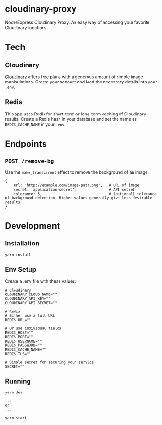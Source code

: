 # cloudinary-proxy

Node/Express Cloudinary Proxy. An easy way of accessing your favorite Cloudinary functions.

# Tech

## Cloudinary

[Cloudinary](https://cloudinary.com/) offers free plans with a generous amount of simple image manipulations. Create your account and load the necessary details into your `.env`.

## Redis

This app uses Redis for short-term or long-term caching of Cloudinary results. Create a Redis hash in your database and set the name as `REDIS_CACHE_NAME` in your `.env`.

# Endpoints

## `POST /remove-bg`

Use the `make_transparent` effect to remove the background of an image.

```
{
    url: 'http://example.com/image-path.png',   # URL of image
    secret: 'application-secret',               # API secret
    tolerance: 5,                               # (optional) tolerance of background detection. Higher values generally give less desirable results
}
```

# Development

## Installation

```
yarn install
```

## Env Setup

Create a .env file with these values:

```
# Cloudinary
CLOUDINARY_CLOUD_NAME=""
CLOUDINARY_API_KEY=""
CLOUDINARY_API_SECRET=""

# Redis
# Either use a full URL
REDIS_URL=""

# Or use individual fields
REDIS_HOST=""
REDIS_PORT=""
REDIS_USERNAME=""
REDIS_PASSWORD=""
REDIS_CACHE_NAME=""
REDIS_TLS=""

# Simple secret for securing your service
SECRET=""
```

## Running

```
yarn dev

...
or
...

yarn start
```
